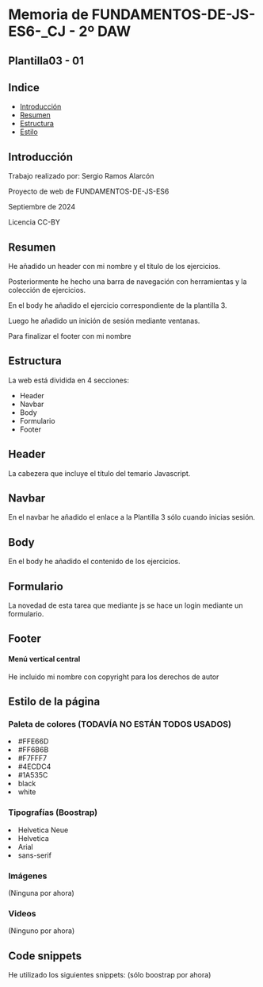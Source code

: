 <h1>Memoria de FUNDAMENTOS-DE-JS-ES6-_CJ  - 2º DAW</h1>
<h2>Plantilla03 - 01 </h2>
<h2>Indice</h2>
<ul>
  <li><a href="#introduccion">Introducción</a></li>
  <li><a href="#resumen">Resumen</a></li>
  <li><a href="#estructura">Estructura</a></li>
  <li><a href="#estilo">Estilo</a></li>
</ul>

<h2 id="introduccion">Introducción</h2>
<p>Trabajo realizado por: Sergio Ramos Alarcón </p>
<p>Proyecto de web de FUNDAMENTOS-DE-JS-ES6</p>
<p>Septiembre de 2024 </p>
<p>Licencia CC-BY</p>

<h2 id="resumen">Resumen</h2>

<p>He añadido un header con mi nombre y el título de los ejercicios.</p>
<p>Posteriormente he hecho una barra de navegación con herramientas y la colección de ejercicios.</p>
<p>En el body he añadido el ejercicio correspondiente de la plantilla 3.</p>
<p>Luego he añadido un inición de sesión mediante ventanas.</p>
<p>Para finalizar el footer con mi nombre</p>

<h2 id="estructura">Estructura</h2>
<p>La web está dividida en 4 secciones:</p>
<ul>
  <li>Header</li>  
  <li>Navbar</li>
  <li>Body</li>
  <li>Formulario</li>
  <li>Footer</li>
</ul>

<h2>Header</h2>
<p>La cabezera que incluye el título del temario Javascript.</p>

<h2>Navbar</h2>
<p>En el navbar he añadido el enlace a la Plantilla 3 sólo cuando inicias sesión.</p>

<h2>Body</h2>
<p>En el body he añadido el contenido de los ejercicios.</p>

<h2>Formulario</h2>
<p>La novedad de esta tarea que mediante js se hace un login mediante un formulario.</p>

<h2>Footer</h2>
<h4>Menú vertical central</h4>
<p>He incluido mi nombre con copyright para los derechos de autor</p>

<h2 id="estilo">Estilo de la página</h2>
<h3>Paleta de colores (TODAVÍA NO ESTÁN TODOS USADOS)</h3>
<p> 
    <li>#FFE66D</li>
    <li>#FF6B6B</li>
    <li>#F7FFF7</li>
    <li>#4ECDC4</li>
    <li>#1A535C</li>
    <li>black</li>
    <li>white</li> 
</p>

<h3>Tipografías (Boostrap)</h3>
<p> 
    <li>Helvetica Neue</li>
    <li>Helvetica</li>
    <li>Arial</li>
    <li>sans-serif</li>
    
</p>

<h3>Imágenes</h3>
<p>
  (Ninguna por ahora)
</p>

<h3>Videos</h3>
<p> 
  (Ninguno por ahora)
</p>

<h2 id="snippets">Code snippets</h2>
<p>He utilizado los siguientes snippets: (sólo boostrap por ahora)</p>
<ul>
  <link href="https://cdn.jsdelivr.net/npm/bootstrap@5.3.3/dist/css/bootstrap.min.css" rel="stylesheet" integrity="sha384-QWTKZyjpPEjISv5WaRU9OFeRpok6YctnYmDr5pNlyT2bRjXh0JMhjY6hW+ALEwIH" crossorigin="anonymous">
  <script defer src="https://cdn.jsdelivr.net/npm/bootstrap@5.3.3/dist/js/bootstrap.bundle.min.js" integrity="sha384-YvpcrYf0tY3lHB60NNkmXc5s9fDVZLESaAA55NDzOxhy9GkcIdslK1eN7N6jIeHz" crossorigin="anonymous"></script>
</ul>
